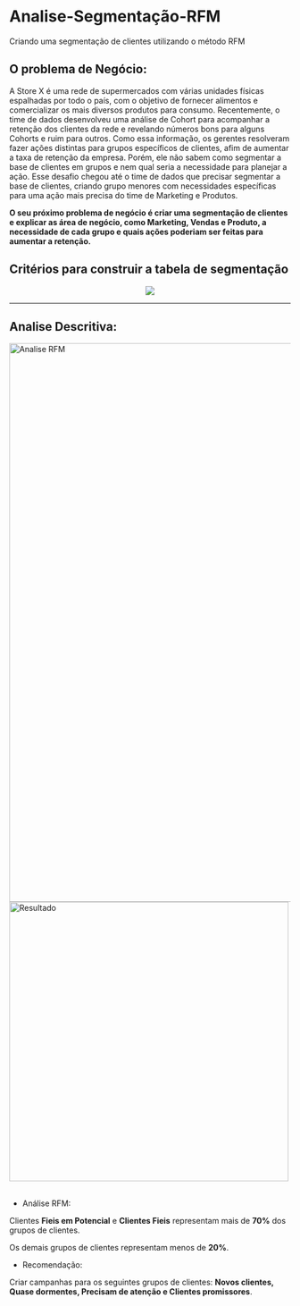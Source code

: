 # Analise-Segmentação-RFM
Criando uma segmentação de clientes utilizando o método RFM

## O problema de Negócio:

A Store X é uma rede de supermercados com várias unidades físicas espalhadas por todo o país, com o objetivo de fornecer alimentos e comercializar os mais diversos produtos para consumo.
Recentemente, o time de dados desenvolveu uma análise de Cohort para acompanhar a retenção dos clientes da rede e revelando números bons para alguns Cohorts e ruim para outros.
Como essa informação, os gerentes resolveram fazer ações distintas para grupos específicos de clientes, afim de aumentar a taxa de retenção da empresa. Porém, ele não sabem como segmentar a base de clientes em grupos e nem qual seria a necessidade para planejar a ação. Esse desafio chegou até o time de dados que precisar segmentar a base de clientes, criando grupo menores com necessidades específicas para uma ação mais precisa do time de Marketing e Produtos.

**O seu próximo problema de negócio é criar uma segmentação de clientes e explicar as área de negócio, como Marketing, Vendas e Produto, a necessidade de cada grupo e quais ações poderiam ser feitas para aumentar a retenção.**


## Critérios para construir a tabela de segmentação

 <div align="center">
  <img src="https://github.com/user-attachments/assets/b2cead9d-e89a-46a8-9338-799cfebc8be7" />
  </div>

  ---

  ## Analise Descritiva:

  <div>
      <img 
          align="left"
          alt="Analise RFM"
          title="Analise RFM"
          width="1000 px"
          style="padding-right: 10 px;"
          src="https://github.com/user-attachments/assets/fd42525c-5236-4a78-b1c5-218296129f2c" /> 
</div> 

<br>

 <div>
      <img 
          align="center"
          alt="Resultado"
          title="Resultado"
          width="500 px"
          style="padding-right: 10 px;"
          src="https://github.com/user-attachments/assets/7881a7e3-2890-4958-81f9-57d9330163de" /> 
</div>

<br>

* Análise RFM:

Clientes **Fieis em Potencial** e **Clientes Fieis** representam mais de **70%** dos grupos de clientes.

Os demais grupos de clientes representam menos de **20%**.

* Recomendação:

Criar campanhas para os seguintes grupos de clientes: **Novos clientes, Quase dormentes, Precisam de atenção e Clientes promissores**.

